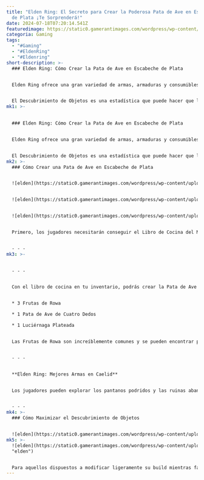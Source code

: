 ```yaml
---
title: "Elden Ring: El Secreto para Crear la Poderosa Pata de Ave en Escabeche
  de Plata ¡Te Sorprenderá!"
date: 2024-07-18T07:20:14.541Z
featuredimage: https://static0.gamerantimages.com/wordpress/wp-content/uploads/2024/07/fes-31.jpg?q=49&fit=crop&w=1100&h=618&dpr=2
categoria: Gaming
tags:
  - "#Gaming"
  - "#EldenRing"
  - "#Eldenring"
short-description: >-
  ### Elden Ring: Cómo Crear la Pata de Ave en Escabeche de Plata


  Elden Ring ofrece una gran variedad de armas, armaduras y consumibles para que los jugadores encuentren y usen, con muchos de ellos siendo obtenibles solo al caer de un enemigo. Los drops de monstruos a menudo tienen una probabilidad muy baja, lo que hace que algunos jugadores inviertan una buena cantidad de tiempo solo para obtener el arma o el objeto que desean.


  El Descubrimiento de Objetos es una estadística que puede hacer que los objetos caigan con más frecuencia, pero es una estadísti
mk1: >-
  

  ### Elden Ring: Cómo Crear la Pata de Ave en Escabeche de Plata


  Elden Ring ofrece una gran variedad de armas, armaduras y consumibles para que los jugadores encuentren y usen, con muchos de ellos siendo obtenibles solo al caer de un enemigo. Los drops de monstruos a menudo tienen una probabilidad muy baja, lo que hace que algunos jugadores inviertan una buena cantidad de tiempo solo para obtener el arma o el objeto que desean.


  El Descubrimiento de Objetos es una estadística que puede hacer que los objetos caigan con más frecuencia, pero es una estadística mucho menos prevalente en comparación con las estadísticas defensivas u ofensivas habituales que preocupan a los jugadores. Aunque hay algunas formas de aumentar tu Descubrimiento de Objetos, la forma menos intrusiva es usando el consumible Pata de Ave en Escabeche de Plata.
mk2: >-
  ### Cómo Crear una Pata de Ave en Escabeche de Plata


  ![elden](https://static0.gamerantimages.com/wordpress/wp-content/uploads/2024/07/1-50.jpg?q=49&fit=contain&w=750&h=415&dpr=2 "elden")


  ![elden](https://static0.gamerantimages.com/wordpress/wp-content/uploads/2024/07/2-45.jpg?q=49&fit=contain&w=750&h=415&dpr=2 "elden")


  ![elden](https://static0.gamerantimages.com/wordpress/wp-content/uploads/2024/07/3-34.jpg?q=49&fit=contain&w=750&h=415&dpr=2 "elden")


  Primero, los jugadores necesitarán conseguir el Libro de Cocina del Misionero \[3], que se encuentra en la Iglesia Humeante hacia la esquina noroeste de Caelid. Aunque esta región puede ser muy difícil de recorrer, la iglesia está justo en el borde de la región y los jugadores pueden fácilmente correr más allá del enemigo invasor para conseguir este libro de cocina. A la derecha del Sitio de Gracia en el medio de la iglesia habrá dos cuerpos, con el de la izquierda sosteniendo el Libro de Cocina.


  - - -
mk3: >-
  

  - - -


  Con el libro de cocina en tu inventario, podrás crear la Pata de Ave en Escabeche de Plata usando:


  * 3 Frutas de Rowa

  * 1 Pata de Ave de Cuatro Dedos

  * 1 Luciérnaga Plateada


  Las Frutas de Rowa son increíblemente comunes y se pueden encontrar prácticamente en cualquier lugar de Elden Ring, mientras que la Luciérnaga Plateada es un poco más rara. Las Luciérnagas Plateadas se pueden encontrar en toda la región subterránea, como en el Río Ainsel. Una Pata de Ave de Cuatro Dedos es un posible drop al matar un pájaro. Los pájaros a menudo se encuentran cerca de cornisas o acantilados en las Tierras Intermedias, y se pueden matar más fácilmente con un arma a distancia, como un arco, para que no vuelen antes de que puedas acercarte en combate cuerpo a cuerpo.


  - - -


  **Elden Ring: Mejores Armas en Caelid**


  Los jugadores pueden explorar los pantanos podridos y las ruinas abandonadas de Caelid y encontrar armas para ayudarlos en su misión de convertirse en Señor de Elden.


  - - -
mk4: >-
  ### Cómo Maximizar el Descubrimiento de Objetos


  ![elden](https://static0.gamerantimages.com/wordpress/wp-content/uploads/wm/2024/06/er-ban-silver-tear-mask.jpg?q=49&fit=contain&w=750&h=415&dpr=2 "elden")
mk5: >-
  ![elden](https://static0.gamerantimages.com/wordpress/wp-content/uploads/wm/2024/06/er-ban-silver-scarab.jpg?q=49&fit=contain&w=750&h=415&dpr=2
  "elden")


  Para aquellos dispuestos a modificar ligeramente su build mientras farmean, hay algunas otras cosas que los jugadores pueden hacer para aumentar el Descubrimiento de Objetos además del bono de la Pata de Ave en Escabeche de Plata. Encontrar el Talismán del Escarabajo Plateado en Elden Ring es una gran adición, ya que aumenta el Descubrimiento de Objetos en 75, además de los 50 de la Pata de Ave en Escabeche de Plata. La estadística Arcano de los jugadores también aumenta el Descubrimiento de Objetos, pero esto requeriría inversión en niveles a menos que ya estés usando una build de Arcano. Hay varias armaduras que los jugadores pueden usar para aumentar el Arcano, como la Máscara de Lágrima Plateada o la Máscara de Albinaúrico.
---
```

